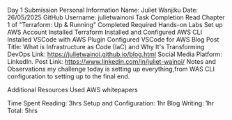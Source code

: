 Day 1 Submission
Personal Information
Name: Juliet Wanjiku
Date: 26/05/2025
GitHub Username: julietwainoni
Task Completion
 Read Chapter 1 of "Terraform: Up & Running"
 Completed Required Hands-on Labs
 Set up AWS Account
 Installed Terraform
 Installed and Configured AWS CLI
 Installed VSCode with AWS Plugin
 Configured VSCode for AWS
Blog Post
Title: What is Infrastructure as Code (IaC) and Why It's Transforming DevOps
Link: https://julietwainoi.github.io/blog.html
Social Media
Platform: LinkedIn.
Post Link: https://www.linkedin.com/in/juliet-wainoi/
Notes and Observations
my challenge today is setting up everything,from WAS CLI configuration to setting up to the final end.

Additional Resources Used
AWS whitepapers

Time Spent
Reading: 3hrs
Setup and Configuration: 1hr
Blog Writing: 1hr
Total: 5hrs
